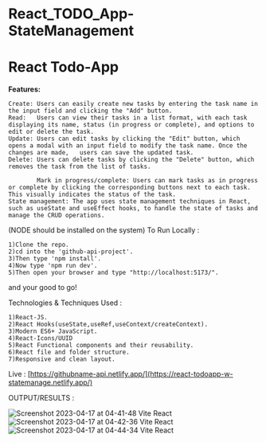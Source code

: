 # React_TODO_App-StateManagement

# React Todo-App
**Features:**

    Create: Users can easily create new tasks by entering the task name in the input field and clicking the "Add" button.
    Read:   Users can view their tasks in a list format, with each task displaying its name, status (in progress or complete), and options to edit or delete the task.
    Update: Users can edit tasks by clicking the "Edit" button, which opens a modal with an input field to modify the task name. Once the changes are made,   users can save the updated task.
    Delete: Users can delete tasks by clicking the "Delete" button, which removes the task from the list of tasks.
  
            Mark in progress/complete: Users can mark tasks as in progress or complete by clicking the corresponding buttons next to each task. This visually indicates the status of the task.
    State management: The app uses state management techniques in React, such as useState and useEffect hooks, to handle the state of tasks and manage the CRUD operations.


(NODE should be installed on the system)
To Run Locally :


    1)Clone the repo.
    2)cd into the 'github-api-project'.
    3)Then type 'npm install'.
    4)Now type 'npm run dev'.
    5)Then open your browser and type "http://localhost:5173/".
   and your good to go!
   
Technologies & Techniques Used :

    1)React-JS.
    2)React Hooks(useState,useRef,useContext/createContext).
    3)Modern ES6+ JavaScript.
    4)React-Icons/UUID
    5)React Functional components and their reusability.
    6)React file and folder structure.
    7)Responsive and clean layout.

Live : [https://githubname-api.netlify.app/](https://react-todoapp-w-statemanage.netlify.app/)

OUTPUT/RESULTS : 

![Screenshot 2023-04-17 at 04-41-48 Vite React](https://user-images.githubusercontent.com/100374421/232475684-a427d295-7ccc-4575-bfbd-f77c02bf407f.png)
![Screenshot 2023-04-17 at 04-42-36 Vite React](https://user-images.githubusercontent.com/100374421/232475761-b5568af3-0cb7-4959-bee6-966f081f7db5.png)
![Screenshot 2023-04-17 at 04-44-34 Vite React](https://user-images.githubusercontent.com/100374421/232475770-5f1807e9-4409-49bb-9a1a-1e4179f86a5e.png)
